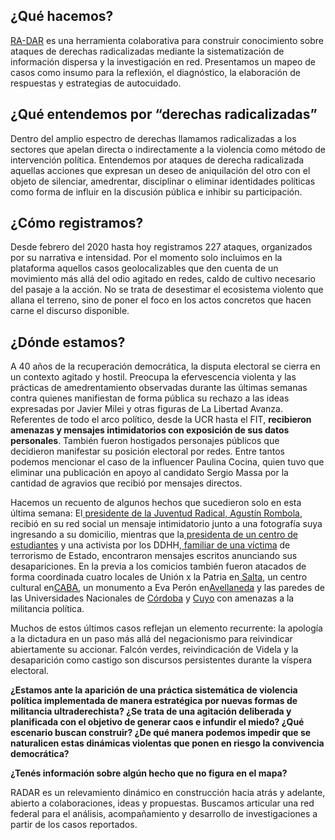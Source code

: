 
## **¿Qué hacemos?**

[RA-DAR](https://ra-dar.com.ar/ "Visita el sitio de RADAR") es una herramienta colaborativa para construir conocimiento sobre ataques de derechas radicalizadas mediante la sistematización de información dispersa y la investigación en red. Presentamos un mapeo de casos como insumo para la reflexión, el diagnóstico, la elaboración de respuestas y estrategias de autocuidado.

## **¿Qué entendemos por “derechas radicalizadas”**


Dentro del amplio espectro de derechas llamamos radicalizadas a los sectores que apelan directa o indirectamente a la violencia como método de intervención política. Entendemos por ataques de derecha radicalizada aquellas acciones que expresan un deseo de aniquilación del otro con el objeto de silenciar, amedrentar, disciplinar o eliminar identidades políticas como forma de influir en la discusión pública e inhibir su participación.

## **¿Cómo registramos?**

Desde febrero del 2020 hasta hoy registramos 227 ataques, organizados por su narrativa e intensidad. Por el momento solo incluimos en la plataforma aquellos casos geolocalizables que den cuenta de un movimiento más allá del odio agitado en redes, caldo de cultivo necesario del pasaje a la acción. No se trata de desestimar el ecosistema violento que allana el terreno, sino de poner el foco en los actos concretos que hacen carne el discurso disponible.

## **¿Dónde estamos?**

A 40 años de la recuperación democrática, la disputa electoral se cierra en un contexto agitado y hostil. Preocupa la efervescencia violenta y las prácticas de amedrentamiento observadas durante las últimas semanas contra quienes manifiestan de forma pública su rechazo a las ideas expresadas por Javier Milei y otras figuras de La Libertad Avanza. Referentes de todo el arco político, desde la UCR hasta el FIT, **recibieron amenazas y mensajes intimidatorios con exposición de sus datos personales**. También fueron hostigados personajes públicos que decidieron manifestar su posición electoral por redes. Entre tantos podemos mencionar el caso de la influencer Paulina Cocina, quien tuvo que eliminar una publicación en apoyo al candidato Sergio Massa por la cantidad de agravios que recibió por mensajes directos.

Hacemos un recuento de algunos hechos que sucedieron solo en esta última semana: El[ presidente de la Juventud Radical, Agustín Rombola](https://www.pagina12.com.ar/616840-el-falcon-pasa-la-semana-que-viene-las-violentas-amenazas-al), recibió en su red social un mensaje intimidatorio junto a una fotografía suya ingresando a su domicilio, mientras que la[ presidenta de un centro de estudiantes](https://pcr.org.ar/nota/mendoza-repudiamos-las-amenazas-y-persecucion-a-nuestra-companera/) y una activista por los DDHH,[ familiar de una víctima](https://www.politicargentina.com/notas/202311/54761-amenazaron-a-una-militante-de-ddhh-te-va-a-pasar-lo-mismo-que-esos-que-desaparecimos.html) de terrorismo de Estado, encontraron mensajes escritos anunciando sus desapariciones. En la previa a los comicios también fueron atacados de forma coordinada cuatro locales de Unión x la Patria en[ Salta](https://www.pagina12.com.ar/617644-vandalizaron-sedes-de-uxp-en-la-ciudad-de-salta-y-en-oran), un centro cultural en[CABA](https://www.instagram.com/p/CzqvUIVOV34/?igshid=MzRlODBiNWFlZA%3D%3D&img_index=3), un monumento a Eva Perón en[Avellaneda](https://www.inforegion.com.ar/2023/11/16/avellaneda-vandalizaron-el-monumento-a-eva-peron/) y las paredes de las Universidades Nacionales de [Córdoba](https://www.laizquierdadiario.com/Fueron-30-000-Repudian-la-vandalizacion-del-mural-por-lxs-27-procesadxs-en-la-UNC) y [Cuyo](https://www.lanacion.com.ar/sociedad/amedrentamiento-y-amenazas-preocupacion-en-mendoza-por-violentas-pintadas-en-la-universidad-nacional-nid16112023/) con amenazas a la militancia política.

Muchos de estos últimos casos reflejan un elemento recurrente: la apología a la dictadura en un paso más allá del negacionismo para reivindicar abiertamente su accionar. Falcón verdes, reivindicación de Videla y la desaparición como castigo son discursos persistentes durante la víspera electoral.

**¿Estamos ante la aparición de una práctica sistemática de violencia política implementada de manera estratégica por nuevas formas de militancia ultraderechista? ¿Se trata de una agitación deliberada y planificada con el objetivo de generar caos e infundir el miedo? ¿Qué escenario buscan construir? ¿De qué manera podemos impedir que se naturalicen estas dinámicas violentas que ponen en riesgo la convivencia democrática?**

**¿Tenés información sobre algún hecho que no figura en el mapa?**


RADAR es un relevamiento dinámico en construcción hacia atrás y adelante, abierto a colaboraciones, ideas y propuestas. Buscamos articular una red federal para el análisis, acompañamiento y desarrollo de investigaciones a partir de los casos reportados.

